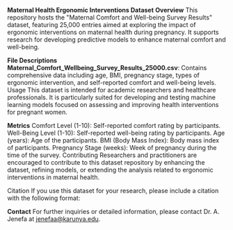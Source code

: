 **Maternal Health Ergonomic Interventions Dataset**
**Overview**
This repository hosts the "Maternal Comfort and Well-being Survey Results" dataset, featuring 25,000 entries aimed at exploring the impact of ergonomic interventions on maternal health during pregnancy. It supports research for developing predictive models to enhance maternal comfort and well-being.

**File Descriptions**
**Maternal_Comfort_Wellbeing_Survey_Results_25000.csv**: Contains comprehensive data including age, BMI, pregnancy stage, types of ergonomic intervention, and self-reported comfort and well-being levels.
Usage
This dataset is intended for academic researchers and healthcare professionals. It is particularly suited for developing and testing machine learning models focused on assessing and improving health interventions for pregnant women.

**Metrics**
Comfort Level (1-10): Self-reported comfort rating by participants.
Well-Being Level (1-10): Self-reported well-being rating by participants.
Age (years): Age of the participants.
BMI (Body Mass Index): Body mass index of participants.
Pregnancy Stage (weeks): Week of pregnancy during the time of the survey.
Contributing
Researchers and practitioners are encouraged to contribute to this dataset repository by enhancing the dataset, refining models, or extending the analysis related to ergonomic interventions in maternal health.

Citation
If you use this dataset for your research, please include a citation with the following format:


**Contact**
For further inquiries or detailed information, please contact Dr. A. Jenefa at jenefaa@karunya.edu.
